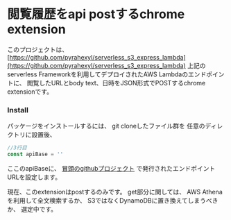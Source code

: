 # 閲覧履歴をapi postするchrome extension

このプロジェクトは、
[https://github.com/pyrahexyl/serverless_s3_express_lambda](https://github.com/pyrahexyl/serverless_s3_express_lambda)
上記のserverless Frameworkを利用してデプロイされたAWS Lambdaのエンドポイントに、
閲覧したURLとbody text、日時をJSON形式でPOSTするchrome extensionです。

### Install

パッケージをインストールするには、
git cloneしたファイル群を
任意のディレクトリに設置後、
```ruby:background.js
//3行目
const apiBase = ''
```
ここのapiBaseに、
[冒頭のgithubプロジェクト](https://github.com/pyrahexyl/serverless_s3_express_lambda)
で発行されたエンドポイントURLを設定します。

現在、このextensionはpostするのみです。
get部分に関しては、
AWS Athenaを利用して全文検索するか、
S3ではなくDynamoDBに置き換えてしまうべきか、
選定中です。
